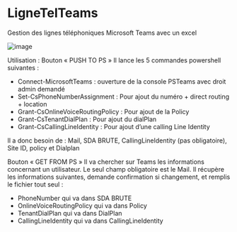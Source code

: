 # LigneTelTeams
Gestion des lignes téléphoniques Microsoft Teams avec un excel


						
![image](https://github.com/user-attachments/assets/64f08472-acae-414a-84c3-6fb939f0bfdb)


Utilisation : 
                Bouton « PUSH TO PS »
                Il lance les 5 commandes powershell suivantes : 
-	Connect-MicrosoftTeams : ouverture de la console PSTeams avec droit admin demandé
-	Set-CsPhoneNumberAssignment  : Pour ajout du numéro + direct routing + location
-	Grant-CsOnlineVoiceRoutingPolicy : Pour ajout de la Policy
-	Grant-CsTenantDialPlan : Pour ajout du dialPlan
-	Grant-CsCallingLineIdentity : Pour ajout d’une calling Line Identity 

Il a donc besoin de : Mail, SDA BRUTE, CallingLineIdentity (pas obligatoire), Site ID, policy et Dialplan


Bouton « GET FROM PS »
Il va chercher sur Teams les informations concernant un utilisateur. Le seul champ obligatoire est le Mail.
Il récupère les informations suivantes, demande confirmation si changement, et remplis le fichier tout seul : 
-	PhoneNumber qui va dans SDA BRUTE
-	OnlineVoiceRoutingPolicy qui va dans Policy
-	TenantDialPlan qui va dans DialPlan
-	CallingLineIdentity qui va dans CallingLineIdentity
